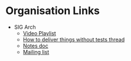 # Organisation Links
- SIG Arch
  - [Video Playlist](https://www.youtube.com/playlist?list=PL69nYSiGNLP2m6198LaLN6YahX7EEac5g&disable_polymer=true)
  - [How to deliver things without tests thread](https://groups.google.com/g/kubernetes-sig-architecture/c/eHBFgfd6Qxg)
  - [Notes doc](https://docs.google.com/document/d/1BlmHq5uPyBUDlppYqAAzslVbAO8hilgjqZUTaNXUhKM/edit#)
  - [Mailing list](https://groups.google.com/forum/#!forum/kubernetes-sig-architecture)